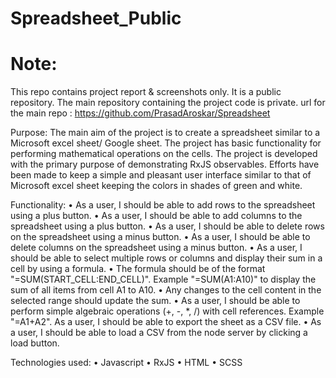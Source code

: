 # Spreadsheet_Public

# Note: 
This repo contains project report & screenshots only.
It is a public repository. The main repository containing the project code is private.
url for the main repo : https://github.com/PrasadAroskar/Spreadsheet


Purpose:
The main aim of the project is to create a spreadsheet similar to a Microsoft excel sheet/ Google sheet. The project has basic functionality for performing mathematical operations on the cells. The project is developed with the primary purpose of demonstrating RxJS observables. Efforts have been made to keep a simple and pleasant user interface similar to that of Microsoft excel sheet keeping the colors in shades of green and white.


Functionality:
•	As a user, I should be able to add rows to the spreadsheet using a plus button. 
•	As a user, I should be able to add columns to the spreadsheet using a plus button. 
•	As a user, I should be able to delete rows on the spreadsheet using a minus button. 
•	As a user, I should be able to delete columns on the spreadsheet using a minus button. 
•	As a user, I should be able to select multiple rows or columns and display their sum in a cell by using a   formula. 
•	The formula should be of the format "=SUM(START_CELL:END_CELL)". Example "=SUM(A1:A10)" to display the sum of all items from cell A1 to A10. 
•	Any changes to the cell content in the selected range should update the sum. 
•	As a user, I should be able to perform simple algebraic operations (+, -, *, /) with cell references. Example "=A1+A2". As a user, I should be able to export the sheet as a CSV file. 
•	As a user, I should be able to load a CSV from the node server by clicking a load button.


Technologies used:
•	Javascript
•	RxJS
•	HTML
•	SCSS


